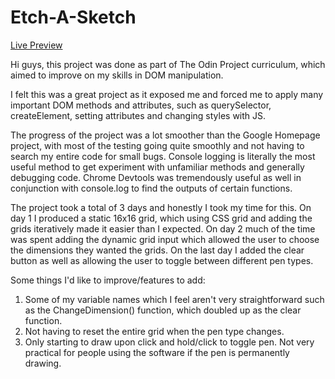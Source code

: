 # Etch-A-Sketch
[Live Preview](https://jod-nhk.github.io/Etch-A-Sketch/etch-a-sketch.html)

Hi guys, this project was done as part of The Odin Project curriculum, which aimed to improve on my skills in DOM manipulation.

I felt this was a great project as it exposed me and forced me to apply many important DOM methods and attributes, such as 
querySelector, createElement, setting attributes and changing styles with JS.

The progress of the project was a lot smoother than the Google Homepage project, with most of the testing going quite smoothly
and not having to search my entire code for small bugs. Console logging is literally the most useful method to get experiment with
unfamiliar methods and generally debugging code. Chrome Devtools was tremendously useful as well in conjunction with console.log
to find the outputs of certain functions.

The project took a total of 3 days and honestly I took my time for this. On day 1 I produced a static 16x16 grid, which using CSS grid and adding the grids iteratively made it easier than I expected. On day 2 much of the time was spent adding the dynamic grid input which allowed the user to choose the dimensions they wanted the grids. On the last day I added the clear button as well as allowing the user to toggle between different pen types. 

Some things I'd like to improve/features to add:
1. Some of my variable names which I feel aren't very straightforward such as the ChangeDimension() function, which doubled up as the clear function.
2. Not having to reset the entire grid when the pen type changes.
3. Only starting to draw upon click and hold/click to toggle pen. Not very practical for people using the software if the pen is permanently drawing. 
